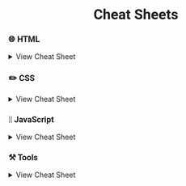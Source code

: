 <h1 style="font-family: Roboto" align="center"> 
Cheat Sheets 
</h1>

<h3 style="font-family: Roboto">
🌐 HTML 
</h3>

<details>
<summary>
View Cheat Sheet
</summary>

<li>
<a href="./html/html5.md">HTML5</a>
</li>

<li>
<a href="./html/meta.md">Meta Tags</a>
</li>

<li>
<a href="./html/emmet.md">Emmet</a>
</li>

<li>
<a href="./html/httpStatusCode.md">HTTP Status Code</a>
</li>

<li>
<a href="./html/mimeType.md">Mime Type</a>
</li>

<li>
<a href="./html/languageCode.md">ISO 639-1 Language Code</a>
</li>

</details>

<h3 style="font-family: Roboto">
✏️ CSS
</h3>

<details>
<summary>
View Cheat Sheet
</summary>

<li>
<a href="./css/css.md">CSS</a>
</li>

<li>
<a href="./css-frameworks/tailwind.md">Tailwind</a>
</li>

<li>
<a href="./css-frameworks/bootstrap.md">Bootstrap 5</a>
</li>

<li>
<a href="./css-frameworks/scss.md">SCSS</a>
</li>

</details>

<h3 style="font-family: Roboto">
🎯 JavaScript
</h3>

<details>
<summary>
View Cheat Sheet
</summary>

<li>
<a href="./javaScript/javaScript.md">JavaScript</a>
</li>

<li>
<a href="./javaScript/JSON.md">JSON</a>
</li>

<li>
<a href="./redux/redux.md">Redux</a>
</li>

<li>
<a href="./javaScript/npm.md">Npm</a>
</li>

<li>
<a href="./javaScript/yarn.md">Yarn</a>
</li>

</details>

<h3 style="font-family: Roboto">
⚒️ Tools
</h3>

<details>
<summary>
View Cheat Sheet
</summary>

<li>
<a href="./editors/vscode.md">Vs Code</a>
</li>

<li>
<a href="./editors/webstorm.md">Webstorm</a>
</li>

<li>
<a href="./git/git.md">GIT</a>
</li>

<li>
<a href="./markdown/markdown.md">Markdown</a>
</li>

<li>
<a href="./editors/bash.md">Bash</a>
</li>

</details>


